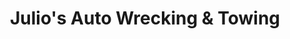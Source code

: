 ---
title: "Julio's Auto Wrecking & Towing"
url: /atwater/julios-auto-wrecking-und-towing/
shop: Autowerkstatt
---